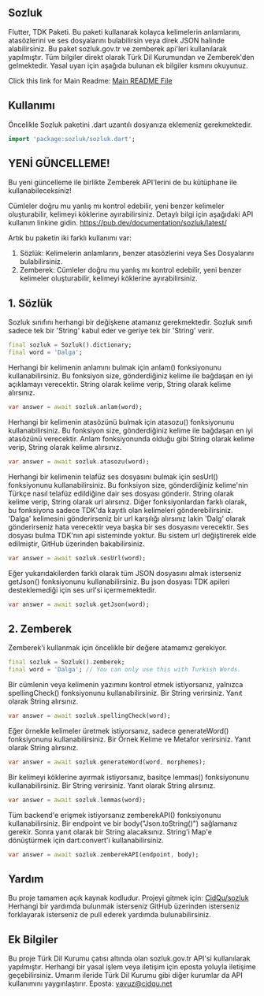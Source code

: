 ## Sozluk
Flutter, TDK Paketi. Bu paketi kullanarak kolayca kelimelerin anlamlarını, atasözlerini ve ses dosyalarını bulabilirsin veya direk JSON halinde alabilirsiniz. Bu paket sozluk.gov.tr ve zemberek api'leri kullanılarak yapılmıştır.
Tüm bilgiler direkt olarak Türk Dil Kurumundan ve Zemberek'den gelmektedir. Yasal uyarı için aşağıda bulunan ek bilgiler kısmını okuyunuz.

Click this link for Main Readme: [Main README File](https://github.com/CidQu/sozluk/blob/main/README.md)

## Kullanımı

Öncelikle Sozluk paketini .dart uzantılı dosyanıza eklemeniz gerekmektedir.
```dart
import 'package:sozluk/sozluk.dart';
```
## YENİ GÜNCELLEME!
Bu yeni güncelleme ile birlikte Zemberek API'lerini de bu kütüphane ile kullanabileceksiniz!

Cümleler doğru mu yanlış mı kontrol edebilir, yeni benzer kelimeler oluşturabilir, kelimeyi köklerine ayırabilirsiniz. Detaylı bilgi için aşağıdaki API kullanım linkine gidin.
https://pub.dev/documentation/sozluk/latest/

Artık bu paketin iki farklı kullanımı var:
1. Sözlük: Kelimelerin anlamlarını, benzer atasözlerini veya Ses Dosyalarını bulabilirsiniz.
2. Zemberek: Cümleler doğru mu yanlış mı kontrol edebilir, yeni benzer kelimeler oluşturabilir, kelimeyi köklerine ayırabilirsiniz.

## 1. Sözlük

Sozluk sınıfını herhangi bir değişkene atamanız gerekmektedir. Sozluk sınıfı sadece tek bir 'String' kabul eder ve geriye tek bir 'String' verir.
```dart
final sozluk = Sozluk().dictionary;
final word = 'Dalga';
```

Herhangi bir kelimenin anlamını bulmak için anlam() fonksiyonunu kullanabilirsiniz. Bu fonksiyon size, gönderdiğiniz kelime ile bağdaşan en iyi açıklamayı verecektir. String olarak kelime verip, String olarak kelime alırsınız.
```dart
var answer = await sozluk.anlam(word);
```

Herhangi bir kelimenin atasözünü bulmak için atasozu() fonksiyonunu kullanabilirsiniz. Bu fonksiyon size, gönderdiğiniz kelime ile bağdaşan en iyi atasözünü verecektir. Anlam fonksiyonunda olduğu gibi String olarak kelime verip, String olarak kelime alırsınız.
```dart
var answer = await sozluk.atasozu(word);
```

Herhangi bir kelimenin telafüz ses dosyasını bulmak için sesUrl() fonksiyonunu kullanabilirsiniz. Bu fonksiyon size, gönderdiğiniz kelime'nin Türkçe nasıl telafüz edildiğine dair ses dosyası gönderir. String olarak kelime verip, String olarak url alırsınız. Diğer fonksiyonlardan farklı olarak, bu fonksiyona sadece TDK'da kayıtlı olan kelimeleri gönderebilirsiniz. 'Dalga' kelimesini gönderirseniz bir url karşılığı alırsınız lakin 'Dalg' olarak gönderirseniz hata verecektir veya başka bir ses dosyasını verecektir. Ses dosyası bulma TDK'nın api sisteminde yoktur. Bu sistem url değiştirerek elde edilmiştir, GitHub üzerinden bakabilirsiniz.
```dart
var answer = await sozluk.sesUrl(word);
```

Eğer yukarıdakilerden farklı olarak tüm JSON dosyasını almak isterseniz getJson() fonksiyonunu kullanabilirsiniz. Bu json dosyası TDK apileri desteklemediği için ses url'si içermemektedir.
```dart
var answer = await sozluk.getJson(word);
```

## 2. Zemberek

Zemberek'i kullanmak için öncelikle bir değere atamamız gerekiyor.
```dart
final sozluk = Sozluk().zemberek;
final word = 'Dalga'; // You can only use this with Turkish Words.
```

Bir cümlenin veya kelimenin yazımını kontrol etmek istiyorsanız, yalnızca spellingCheck() fonksiyonunu kullanabilirsiniz. Bir String verirsiniz. Yanıt olarak String alırsınız.
```dart
var answer = await sozluk.spellingCheck(word);
```

Eğer örnekle kelimeler üretmek istiyorsanız, sadece generateWord() fonksiyonunu kullanabilirsiniz. Bir Örnek Kelime ve Metafor verirsiniz. Yanıt olarak String alırsınız.
```dart
var answer = await sozluk.generateWord(word, morphemes);
```

Bir kelimeyi köklerine ayırmak istiyorsanız, basitçe lemmas() fonksiyonunu kullanabilirsiniz. Bir String verirsiniz. Yanıt olarak String alırsınız.
```dart
var answer = await sozluk.lemmas(word);
```

Tüm backend'e erişmek istiyorsanız zemberekAPI() fonksiyonunu kullanabilirsiniz. Bir endpoint ve bir body("Json.toString()") sağlamanız gerekir. Sonra yanıt olarak bir String alacaksınız. String'i Map'e dönüştürmek için dart:convert'i kullanabilirsiniz.
```dart
var answer = await sozluk.zemberekAPI(endpoint, body);
```

## Yardım
Bu proje tamamen açık kaynak kodludur. Projeyi gitmek için: [CidQu/sozluk](https://github.com/CidQu/sozluk) Herhangi bir yardımda bulunmak isterseniz GitHub üzerinden isterseniz forklayarak isterseniz de pull ederek yardımda bulunabilirsiniz.


## Ek Bilgiler

Bu proje Türk Dil Kurumu çatısı altında olan sozluk.gov.tr API'si kullanılarak yapılmıştır. Herhangi bir yasal işlem veya iletişim için eposta yoluyla iletişime geçebilirsiniz. Umarım ileride Türk Dil Kurumu gibi diğer kurumlar da API kullanımını yaygınlaştırır. Eposta: yavuz@cidqu.net
